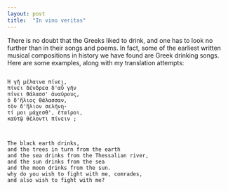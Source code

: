 ```yaml
---
layout: post
title:  "In vino veritas"
---
```


There is no doubt that the Greeks liked to drink, and one has to look no further than in their songs and poems. In fact, some of the earliest written musical compositions in history we have found are Greek drinking songs. Here are some examples, along with my translation attempts:

```

Ἡ γῆ μέλαινα πίνει,
πίνει δένδρεα δ'αὖ γῆν
πίνει θάλασσ' ἀναύρους,
ὁ δ'ἥλιος θάλασσαν,
τὸν δ'ἥλιον σελήνη·
τί μοι μάχεσθ', ἑταῖροι,
καὐτῷ θέλοντι πίνειν ;



The black earth drinks,
and the trees in turn from the earth
and the sea drinks from the Thessalian river,
and the sun drinks from the sea
and the moon drinks from the sun.
why do you wish to fight with me, comrades,
and also wish to fight with me?

```
